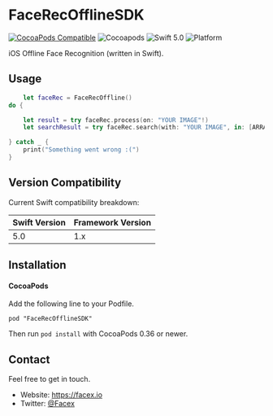# FaceRecOfflineSDK

[![CocoaPods Compatible](https://img.shields.io/cocoapods/v/FaceRecOfflineSDK.svg)](https://img.shields.io/cocoapods/v/FaceRecOfflineSDK.svg)
![Cocoapods](https://img.shields.io/cocoapods/v/FaceRecOfflineSDK)
![Swift 5.0](https://img.shields.io/badge/Swift-3.0-orange.svg)
![Platform](https://img.shields.io/badge/platform-iOS%20%7C%20watchOS%20%7C%20tvOS-lightgrey.svg)

iOS Offline Face Recognition (written in Swift).


## Usage

```swift
    let faceRec = FaceRecOffline()
do {

    let result = try faceRec.process(on: "YOUR IMAGE"!)
    let searchResult = try faceRec.search(with: "YOUR IMAGE", in: [ARRAY])

} catch _ {
    print("Something went wrong :(")
}
```

## Version Compatibility

Current Swift compatibility breakdown:

| Swift Version | Framework Version |
| ------------- | ----------------- |
| 5.0           | 1.x               |

[all releases]: https://github.com/friendlynandy/FaceRecOfflineSDK/releases

## Installation

#### CocoaPods

Add the following line to your Podfile.

```
pod "FaceRecOfflineSDK"
```

Then run `pod install` with CocoaPods 0.36 or newer.

## Contact

Feel free to get in touch.

* Website: <https://facex.io>
* Twitter: [@Facex](http://twitter.com/facex)
